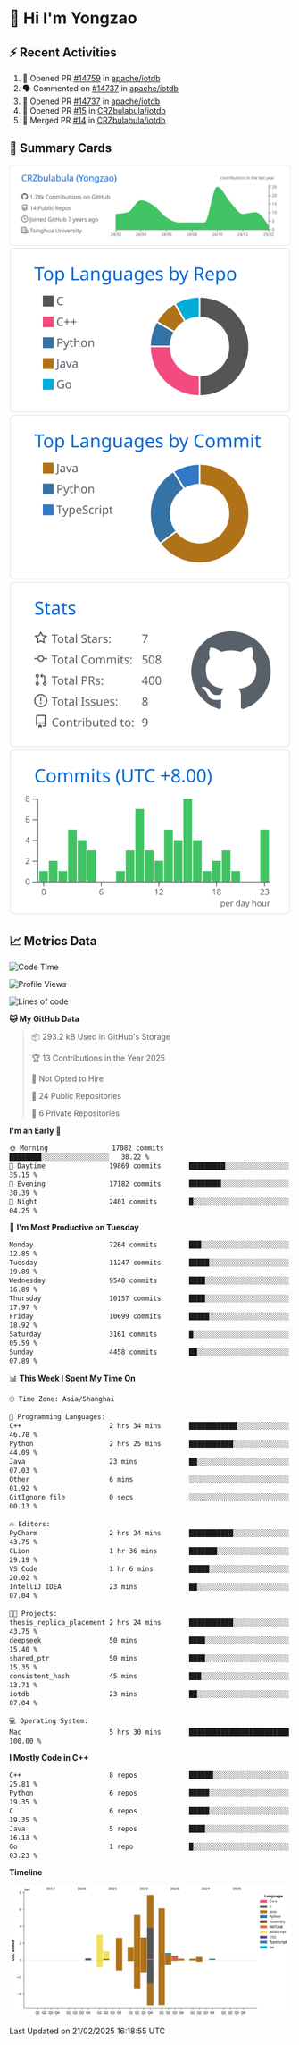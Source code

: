 # 👋 Hi I'm Yongzao

## ⚡ Recent Activities
<!--START_SECTION:activity-->
1. 💪 Opened PR [#14759](https://github.com/apache/iotdb/pull/14759) in [apache/iotdb](https://github.com/apache/iotdb)
2. 🗣 Commented on [#14737](https://github.com/apache/iotdb/pull/14737#issuecomment-2606632528) in [apache/iotdb](https://github.com/apache/iotdb)
3. 💪 Opened PR [#14737](https://github.com/apache/iotdb/pull/14737) in [apache/iotdb](https://github.com/apache/iotdb)
4. 💪 Opened PR [#15](https://github.com/CRZbulabula/iotdb/pull/15) in [CRZbulabula/iotdb](https://github.com/CRZbulabula/iotdb)
5. 🎉 Merged PR [#14](https://github.com/CRZbulabula/iotdb/pull/14) in [CRZbulabula/iotdb](https://github.com/CRZbulabula/iotdb)
<!--END_SECTION:activity-->

## 🎑 Summary Cards

[![](https://raw.githubusercontent.com/CRZbulabula/CRZbulabula/main/profile-summary-card-output/github/0-profile-details.svg)](https://github.com/vn7n24fzkq/github-profile-summary-cards)
[![](https://raw.githubusercontent.com/CRZbulabula/CRZbulabula/main/profile-summary-card-output/github/1-repos-per-language.svg)](https://github.com/vn7n24fzkq/github-profile-summary-cards) [![](https://raw.githubusercontent.com/CRZbulabula/CRZbulabula/main/profile-summary-card-output/github/2-most-commit-language.svg)](https://github.com/vn7n24fzkq/github-profile-summary-cards)
[![](https://raw.githubusercontent.com/CRZbulabula/CRZbulabula/main/profile-summary-card-output/github/3-stats.svg)](https://github.com/vn7n24fzkq/github-profile-summary-cards) [![](https://raw.githubusercontent.com/CRZbulabula/CRZbulabula/main/profile-summary-card-output/github/4-productive-time.svg)](https://github.com/vn7n24fzkq/github-profile-summary-cards)

## 📈 Metrics Data

<!--START_SECTION:waka-->
![Code Time](http://img.shields.io/badge/Code%20Time-817%20hrs%2028%20mins-blue)

![Profile Views](http://img.shields.io/badge/Profile%20Views-0-blue)

![Lines of code](https://img.shields.io/badge/From%20Hello%20World%20I%27ve%20Written-32.4%20million%20lines%20of%20code-blue)

**🐱 My GitHub Data** 

> 📦 293.2 kB Used in GitHub's Storage 
 > 
> 🏆 13 Contributions in the Year 2025
 > 
> 🚫 Not Opted to Hire
 > 
> 📜 24 Public Repositories 
 > 
> 🔑 6 Private Repositories 
 > 
**I'm an Early 🐤** 

```text
🌞 Morning                17082 commits       ████████░░░░░░░░░░░░░░░░░   30.22 % 
🌆 Daytime                19869 commits       █████████░░░░░░░░░░░░░░░░   35.15 % 
🌃 Evening                17182 commits       ████████░░░░░░░░░░░░░░░░░   30.39 % 
🌙 Night                  2401 commits        █░░░░░░░░░░░░░░░░░░░░░░░░   04.25 % 
```
📅 **I'm Most Productive on Tuesday** 

```text
Monday                   7264 commits        ███░░░░░░░░░░░░░░░░░░░░░░   12.85 % 
Tuesday                  11247 commits       █████░░░░░░░░░░░░░░░░░░░░   19.89 % 
Wednesday                9548 commits        ████░░░░░░░░░░░░░░░░░░░░░   16.89 % 
Thursday                 10157 commits       ████░░░░░░░░░░░░░░░░░░░░░   17.97 % 
Friday                   10699 commits       █████░░░░░░░░░░░░░░░░░░░░   18.92 % 
Saturday                 3161 commits        █░░░░░░░░░░░░░░░░░░░░░░░░   05.59 % 
Sunday                   4458 commits        ██░░░░░░░░░░░░░░░░░░░░░░░   07.89 % 
```


📊 **This Week I Spent My Time On** 

```text
🕑︎ Time Zone: Asia/Shanghai

💬 Programming Languages: 
C++                      2 hrs 34 mins       ████████████░░░░░░░░░░░░░   46.78 % 
Python                   2 hrs 25 mins       ███████████░░░░░░░░░░░░░░   44.09 % 
Java                     23 mins             ██░░░░░░░░░░░░░░░░░░░░░░░   07.03 % 
Other                    6 mins              ░░░░░░░░░░░░░░░░░░░░░░░░░   01.92 % 
GitIgnore file           0 secs              ░░░░░░░░░░░░░░░░░░░░░░░░░   00.13 % 

🔥 Editors: 
PyCharm                  2 hrs 24 mins       ███████████░░░░░░░░░░░░░░   43.75 % 
CLion                    1 hr 36 mins        ███████░░░░░░░░░░░░░░░░░░   29.19 % 
VS Code                  1 hr 6 mins         █████░░░░░░░░░░░░░░░░░░░░   20.02 % 
IntelliJ IDEA            23 mins             ██░░░░░░░░░░░░░░░░░░░░░░░   07.04 % 

🐱‍💻 Projects: 
thesis_replica_placement 2 hrs 24 mins       ███████████░░░░░░░░░░░░░░   43.75 % 
deepseek                 50 mins             ████░░░░░░░░░░░░░░░░░░░░░   15.40 % 
shared_ptr               50 mins             ████░░░░░░░░░░░░░░░░░░░░░   15.35 % 
consistent_hash          45 mins             ███░░░░░░░░░░░░░░░░░░░░░░   13.71 % 
iotdb                    23 mins             ██░░░░░░░░░░░░░░░░░░░░░░░   07.04 % 

💻 Operating System: 
Mac                      5 hrs 30 mins       █████████████████████████   100.00 % 
```

**I Mostly Code in C++** 

```text
C++                      8 repos             ██████░░░░░░░░░░░░░░░░░░░   25.81 % 
Python                   6 repos             █████░░░░░░░░░░░░░░░░░░░░   19.35 % 
C                        6 repos             █████░░░░░░░░░░░░░░░░░░░░   19.35 % 
Java                     5 repos             ████░░░░░░░░░░░░░░░░░░░░░   16.13 % 
Go                       1 repo              █░░░░░░░░░░░░░░░░░░░░░░░░   03.23 % 
```



**Timeline**

![Lines of Code chart](https://raw.githubusercontent.com/CRZbulabula/CRZbulabula/main/assets/bar_graph.png)


 Last Updated on 21/02/2025 16:18:55 UTC
<!--END_SECTION:waka-->


